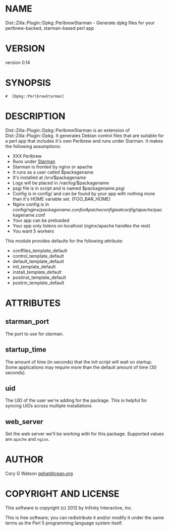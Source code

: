# NAME

Dist::Zilla::Plugin::Dpkg::PerlbrewStarman - Generate dpkg files for your perlbrew-backed, starman-based perl app

# VERSION

version 0.14

# SYNOPSIS

    #  [Dpkg::PerlbrewStarman]

# DESCRIPTION

Dist::Zilla::Plugin::Dpkg::PerlbrewStarman is an extension of
Dist::Zilla::Plugin::Dpkg. It generates Debian control files that are
suitable for a perl app that includes it's own Perlbrew and runs under
Starman.  It makes the following assumptions:

- XXX Perlbrew
- Runs under [Starman](http://search.cpan.org/perldoc?Starman)
- Starman is fronted by nginx or apache
- It runs as a user called $packagename
- It's installed at /srv/$packagename
- Logs will be placed in /var/log/$packagename
- psgi file is in script and is named $packagename.psgi
- Config is in config/ and can be found by your app with nothing more than it's HOME variable set. (FOO\_BAR\_HOME)
- Nginx config is in config/nginx/$packagename.conf or Apache config is at config/apache/$packagename.conf
- Your app can be preloaded
- Your app only listens on localhost (nginx/apache handles the rest)
- You want 5 workers

This module provides defaults for the following attribute:

- conffiles\_template\_default
- control\_template\_default
- default\_template\_default
- init\_template\_default
- install\_template\_default
- postinst\_template\_default
- postrm\_template\_default

# ATTRIBUTES

## starman\_port

The port to use for starman.

## startup\_time

The amount of time (in seconds) that the init script will wait on startup. Some
applications may require more than the default amount of time (30 seconds).

## uid

The UID of the user we're adding for the package. This is helpful for syncing
UIDs across multiple installations

## web\_server

Set the web server we'll be working with for this package.  Supported values
are `apache` and `nginx`.

# AUTHOR

Cory G Watson <gphat@cpan.org>

# COPYRIGHT AND LICENSE

This software is copyright (c) 2012 by Infinity Interactive, Inc.

This is free software; you can redistribute it and/or modify it under
the same terms as the Perl 5 programming language system itself.

